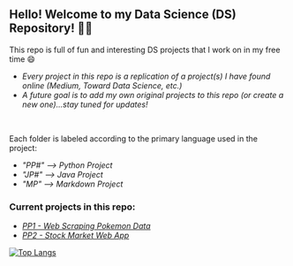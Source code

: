 ## Hello! Welcome to my Data Science (DS) Repository! 👋🏻

This repo is full of fun and interesting DS projects that I work on in my free time 😄
<br/>
- *Every project in this repo is a replication of a project(s) I have found online (Medium, Toward Data Science, etc.)*
- *A future goal is to add my own original projects to this repo (or create a new one)...stay tuned for updates!*
<br/>

Each folder is labeled according to the primary language used in the project:
- *"PP#" --> Python Project*
- *"JP#" --> Java Project*
- *"MP" --> Markdown Project*

### Current projects in this repo:
- *[PP1 - Web Scraping Pokemon Data](https://github.com/JordanEisinger/data_science_projects/tree/main/PP1%20-%20Web%20Scraping%20Pokemon%20Data)*
- *[PP2 - Stock Market Web App](https://github.com/JordanEisinger/data_science_projects/tree/main/PP2%20-%20Stock%20Market%20Web%20App)*

[![Top Langs](https://github-readme-stats.vercel.app/api/top-langs/?username=jordaneisinger&layout=compact)](https://github.com/jordaneisinger/github-readme-stats)